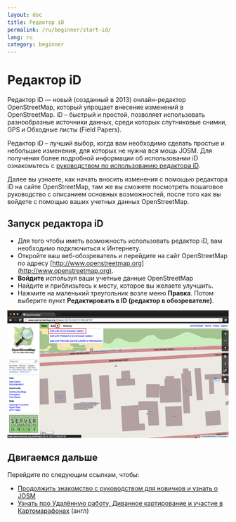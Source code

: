 ```yaml
---
layout: doc
title: Редактор iD
permalink: /ru/beginner/start-id/
lang: ru
category: beginner
---
```


Редактор iD
===========
Редактор iD — новый (созданный в 2013) онлайн-редактор OpenStreetMap, который
упрощает внесение изменений в OpenStreetMap. iD – быстрый и простой, позволяет
использовать разнообразные источники данных, среди которых спутниковые снимки,
GPS и Обходные листы (Field Papers).

Редактор iD – лучший выбор, когда вам необходимо сделать простые и небольшие
изменения, для которых не нужна вся мощь JOSM. Для получения более подробной
информации об использовании iD ознакомьтесь с [руководством по использованию
редактора iD](/en/editing/id-editor/).

Далее вы узнаете, как начать вносить изменения с помощью редактора iD на сайте
OpenStreetMap, там же вы сможете посмотреть пошаговое руководство с описанием
основных возможностей, после того как вы войдете с помощью ваших учетных
данных OpenStreetMap.

Запуск редактора iD
-------------------
-	Для того чтобы иметь возможность использовать редактор iD, вам необходимо
  подключиться к Интернету.
-	Откройте ваш веб-обозреватель и перейдите на сайт OpenStreetMap по адресу  [http://www.openstreetmap.org](http://www.openstreetmap.org).
-	**Войдите** используя ваши учетные данные OpenStreetMap
-	Найдите и приблизьтесь к месту, которое вы желаете улучшить.
-	Нажмите на маленький треугольник возле меню **Правка**. Потом выберите пункт
  **Редактировать в ID (редактор в обозревателе)**.

![image1][]


Двигаемся дальше
----------------

Перейдите по следующим ссылкам, чтобы:

*  [Продолжить знакомство с руководством для новичков и узнать о  JOSM](/ru/beginner/start-josm/)  
*  [Узнать про Удалённую работу, Диванное картирование и участие в Картомарафонах](/en/coordination/remote/) (англ)

[image1]: /images/en/editing/id-editor/image1.png
